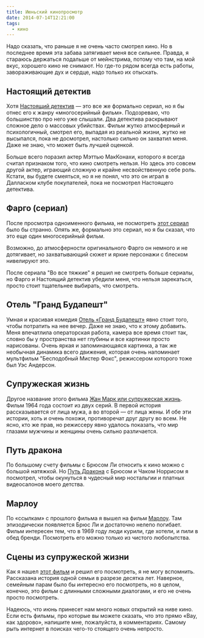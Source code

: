 ```yaml
---
title: Июньский кинопросмотр
date: 2014-07-14T12:21:00
tags:
  - кино
---
```


Надо сказать, что раньше я не очень часто смотрел кино. Но в последнее время эта забава затягивает меня все сильнее.
Правда, я стараюсь держаться подальше от мейнстрима, потому что там, на мой вкус, хорошего кино не снимают. Но где-то
рядом всегда есть работы, завораживающие дух и сердце, надо только их отыскать.

<!--more-->

## Настоящий детектив

Хотя [Настоящий детектив](http://www.kinopoisk.ru/film/681831/) — это все же формально сериал, но я бы отнес его к жанру
«многосерийный фильм». Подозреваю, что большинство про него уже слышали. Два детектива раскрывают сложное дело о
массовых убийствах. Фильм жутко атмосферный и психологичный, смотрел его, выпадая из реальной жизни, жутко не высыпался,
пока не досмотрел, настолько сильно он захватил меня. Даже не знаю, что может быть лучшей оценкой.

Больше всего поразил актер Мэттью МакКонахи, которого я всегда считал признаком того, что кино смотреть нельзя. Но здесь
это совсем другой актер, играющий сложную и крайне несвойственную себе роль. Кстати, вы будете смеяться, но я не понял,
что это он играл в Далласком клубе покупателей, пока не посмотрел Настоящего детектива.

## Фарго (сериал)

После просмотра одноименного фильма, не посмотреть [этот сериал](http://www.kinopoisk.ru/film/767379/) было бы странно.
Опять же, формально это сериал, но я бы сказал, что это еще один многосерийный фильм.

Возможно, до атмосферности оригинального Фарго он немного и не дотягивает, но захватывающий сюжет и яркие персонажи с
блеском нивелируют это.

После сериала "Во все тяжкие" я решил не смотреть больше сериалы, но Фарго и Настоящий детектив убедили меня, что нельзя
зарекаться, просто стоит тщательнее выбирать, что смотреть.

## Отель "Гранд Будапешт"

Умная и красивая комедия [Отель «Гранд Будапешт»](http://www.kinopoisk.ru/film/683999/) явно стоит того, чтобы потратить
на нее вечер. Даже не знаю, что к этому добавить. Меня впечатлила операторская работа, камера все время стоит так,
словно бы у пространства нет глубины и все картинки просто нарисованы. Очень яркая и запоминающаяся картинка, а так же
необычная динамика всего движения, которая очень напоминает мультфильм "Бесподобный Мистер Фокс", режиссером которого
тоже был Уэс Андерсон.

## Супружеская жизнь

Другое название этого фильма [Жан Марк или супружеская жизнь](http://www.kinopoisk.ru/film/253313/). Фильм 1964 года
состоит из двух серий. В первой история рассказывается от лица мужа, а во второй — от лица жены. И обе эти истории, хоть
и очень похожи, противоречат друг другу во всем. Не ясно, кто же прав, но режиссеру явно удалось показать, что мир
глазами мужчины и женщины очень сильно различается.

## Путь дракона

По большому счету фильмы с Брюсом Ли относить к кино можно с большой натяжкой. Но [Путь
Дракона](http://www.kinopoisk.ru/film/34809/) с Брюсом и Чаком Норрисом я посмотрел, чтобы окунуться в чудесный мир
ностальгии и платных видеосалонов моего детства.

## Марлоу

По «ссылкам» с прошлого фильма я вышел на фильм [Марлоу](http://www.kinopoisk.ru/film/13282/). Там эпизодически
появляется Брюс Ли и достаточно нелепо погибает. Фильм интересен тем, что в 1969 году люди курили, где хотели, и пили в
обед бренди. Посмотреть его можно только из чистого любопытства.

## Сцены из супружеской жизни

Как я нашел [этот фильм](http://www.kinopoisk.ru/film/82496/) и решил его посмотреть, я не могу вспомнить. Рассказана
история одной семьи в разрезе десятка лет. Наверное, семейным парам было бы интересно его посмотреть, но в целом,
конечно, это фильм с длинными сложными диалогами, и его не очень просто посмотреть.

Надеюсь, что июнь принесет нам много новых открытий на ниве кино. Если есть фильмы, про которые вы можете сказать, что
это прямо «Вау, как здорово», напишите мне, пожалуйста, в комментариях. Самому рыть интернет в поисках чего-то стоящего
очень непросто.
